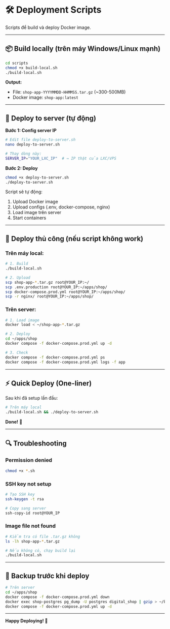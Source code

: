 # 🛠️ Deployment Scripts

Scripts để build và deploy Docker image.

---

## 📦 Build locally (trên máy Windows/Linux mạnh)

```bash
cd scripts
chmod +x build-local.sh
./build-local.sh
```

**Output:**
- File: `shop-app-YYYYMMDD-HHMMSS.tar.gz` (~300-500MB)
- Docker image: `shop-app:latest`

---

## 🚀 Deploy to server (tự động)

**Bước 1: Config server IP**

```bash
# Edit file deploy-to-server.sh
nano deploy-to-server.sh

# Thay dòng này:
SERVER_IP="YOUR_LXC_IP"  # → IP thật của LXC/VPS
```

**Bước 2: Deploy**

```bash
chmod +x deploy-to-server.sh
./deploy-to-server.sh
```

Script sẽ tự động:
1. Upload Docker image
2. Upload configs (.env, docker-compose, nginx)
3. Load image trên server
4. Start containers

---

## 🔄 Deploy thủ công (nếu script không work)

### Trên máy local:

```bash
# 1. Build
./build-local.sh

# 2. Upload
scp shop-app-*.tar.gz root@YOUR_IP:~/
scp .env.production root@YOUR_IP:~/apps/shop/
scp docker-compose.prod.yml root@YOUR_IP:~/apps/shop/
scp -r nginx/ root@YOUR_IP:~/apps/shop/
```

### Trên server:

```bash
# 1. Load image
docker load < ~/shop-app-*.tar.gz

# 2. Deploy
cd ~/apps/shop
docker compose -f docker-compose.prod.yml up -d

# 3. Check
docker compose -f docker-compose.prod.yml ps
docker compose -f docker-compose.prod.yml logs -f app
```

---

## ⚡ Quick Deploy (One-liner)

Sau khi đã setup lần đầu:

```bash
# Trên máy local
./build-local.sh && ./deploy-to-server.sh
```

**Done!** 🎉

---

## 🔍 Troubleshooting

### Permission denied

```bash
chmod +x *.sh
```

### SSH key not setup

```bash
# Tạo SSH key
ssh-keygen -t rsa

# Copy sang server
ssh-copy-id root@YOUR_IP
```

### Image file not found

```bash
# Kiểm tra có file .tar.gz không
ls -lh shop-app-*.tar.gz

# Nếu không có, chạy build lại
./build-local.sh
```

---

## 💾 Backup trước khi deploy

```bash
# Trên server
cd ~/apps/shop
docker compose -f docker-compose.prod.yml down
docker exec shop-postgres pg_dump -U postgres digital_shop | gzip > ~/backup-$(date +%Y%m%d).sql.gz
docker compose -f docker-compose.prod.yml up -d
```

---

**Happy Deploying! 🚀**
